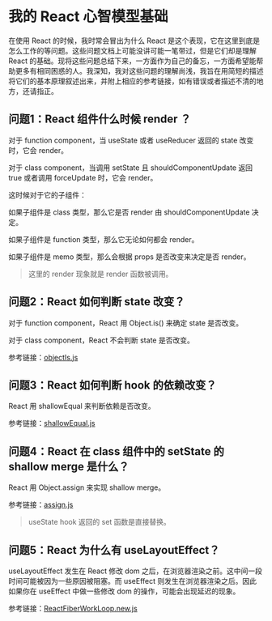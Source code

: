 # 我的 React 心智模型基础

在使用 React 的时候，我时常会冒出为什么 React 是这个表现，它在这里到底是怎么工作的等问题。这些问题文档上可能没讲可能一笔带过，但是它们却是理解 React 的基础。现将这些问题总结下来，一方面作为自己的备忘，一方面希望能帮助更多有相同困惑的人。我深知，我对这些问题的理解尚浅，我旨在用简短的描述将它们的基本原理叙述出来，并附上相应的参考链接，如有错误或者描述不清的地方，还请指正。

## 问题1：React 组件什么时候 render ？

对于 function component，当 useState 或者 useReducer 返回的 state 改变时，它会 render。

对于 class component，当调用 setState 且 shouldComponentUpdate 返回 true 或者调用 forceUpdate 时，它会 render。

这时候对于它的子组件：

如果子组件是 class 类型，那么它是否 render 由 shouldComponentUpdate 决定。

如果子组件是 function 类型，那么它无论如何都会 render。

如果子组件是 memo 类型，那么会根据 props 是否改变来决定是否 render。

> 这里的 render 现象就是 render 函数被调用。

## 问题2：React 如何判断 state 改变？

对于 function component，React 用 Object.is() 来确定 state 是否改变。

对于 class component，React 不会判断 state 是否改变。

参考链接：[objectIs.js](https://github.com/facebook/react/blob/main/packages/shared/objectIs.js)

## 问题3：React 如何判断 hook 的依赖改变？

React 用 shallowEqual 来判断依赖是否改变。

参考链接：[shallowEqual.js](https://github.com/facebook/react/blob/main/packages/shared/shallowEqual.js)


## 问题4：React 在 class 组件中的 setState 的 shallow merge 是什么？

React 用 Object.assign 来实现 shallow merge。

参考链接：[assign.js](https://github.com/facebook/react/blob/main/packages/shared/assign.js)

> useState hook 返回的 set 函数是直接替换。

## 问题5：React 为什么有 useLayoutEffect？

useLayoutEffect 发生在 React 修改 dom 之后，在浏览器渲染之前。这中间一段时间可能被因为一些原因被阻塞。而 useEffect 则发生在浏览器渲染之后。因此如果你在 useEffect 中做一些修改 dom 的操作，可能会出现延迟的现象。

参考链接：[ReactFiberWorkLoop.new.js](https://github.com/facebook/react/blob/main/packages/react-reconciler/src/ReactFiberWorkLoop.new.js)
